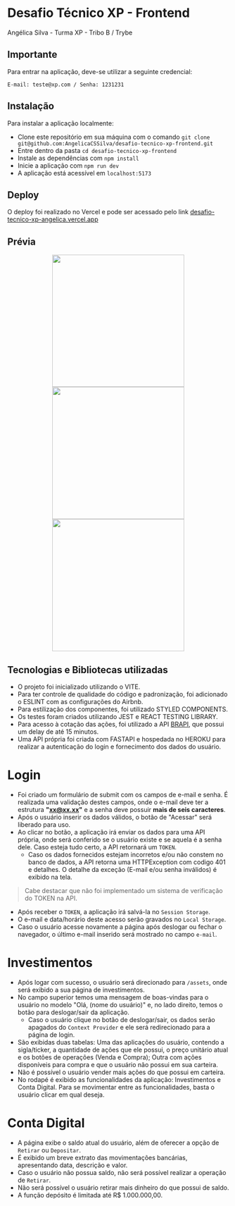 # Desafio Técnico XP - Frontend

Angélica Silva - Turma XP - Tribo B / Trybe

## Importante

Para entrar na aplicação, deve-se utilizar a seguinte credencial:

```
E-mail: teste@xp.com / Senha: 1231231
```

## Instalação

Para instalar a aplicação localmente:

- Clone este repositório em sua máquina com o comando `git clone git@github.com:AngelicaCSSilva/desafio-tecnico-xp-frontend.git`
- Entre dentro da pasta `cd desafio-tecnico-xp-frontend`
- Instale as dependências com `npm install`
- Inicie a aplicação com `npm run dev`
- A aplicação está acessível em `localhost:5173`

## Deploy

O deploy foi realizado no Vercel e pode ser acessado pelo link [desafio-tecnico-xp-angelica.vercel.app](https://www.notion.so/desafio-tecnico-xp-angelica.vercel.app)

## Prévia
<div align="center">
<img src='https://user-images.githubusercontent.com/51302207/180629551-50d8db22-fe87-496d-9442-501402794611.png' height=300px />
<img src='https://user-images.githubusercontent.com/51302207/180629568-090a8b9b-f6df-49ec-bfa8-4c89ab2ed621.png' height=300px />
<img src='https://user-images.githubusercontent.com/51302207/180629593-52583648-4637-4c9e-88b5-d792171db066.png' height=300px />

</div>

## Tecnologias e Bibliotecas utilizadas

- O projeto foi inicializado utilizando o VITE.
- Para ter controle de qualidade do código e padronização, foi adicionado o ESLINT com as configurações do Airbnb.
- Para estilização dos componentes, foi utilizado STYLED COMPONENTS.
- Os testes foram criados utilizando JEST e REACT TESTING LIBRARY.
- Para acesso à cotação das ações, foi utilizado a API [BRAPI](https://github.com/Alissonsleal/brapi), que possui um delay de até 15 minutos.
- Uma API própria foi criada com FASTAPI e hospedada no HEROKU para realizar a autenticação do login e fornecimento dos dados do usuário.

# Login

- Foi criado um formulário de submit com os campos de e-mail e senha. É realizada uma validação destes campos, onde o e-mail deve ter a estrutura **"xx@xx.xx"** e a senha deve possuir **mais de seis caracteres**.
- Após o usuário inserir os dados válidos, o botão de "Acessar" será liberado para uso.
- Ao clicar no botão, a aplicação irá enviar os dados para uma API própria, onde será conferido se o usuário existe e se aquela é a senha dele. Caso esteja tudo certo, a API retornará um `TOKEN`.
    - Caso os dados fornecidos estejam incorretos e/ou não constem no banco de dados, a API retorna uma HTTPException com codigo 401 e detalhes. O detalhe da exceção (E-mail e/ou senha inválidos) é exibido na tela. 

> Cabe destacar que não foi implementado um sistema de verificação do TOKEN na API.
> 
- Após receber o `TOKEN`, a aplicação irá salvá-la no `Session Storage`.
- O e-mail e data/horário deste acesso serão gravados no `Local Storage`.
- Caso o usuário acesse novamente a página após deslogar ou fechar o navegador, o último e-mail inserido será mostrado no campo `e-mail`.

# Investimentos

- Após logar com sucesso, o usuário será direcionado para `/assets`, onde será exibido a sua página de investimentos.
- No campo superior temos uma mensagem de boas-vindas para o usuário no modelo "Olá, (nome do usuário)" e, no lado direito, temos o botão para deslogar/sair da aplicação.
    - Caso o usuário clique no botão de deslogar/sair, os dados serão apagados do `Context Provider` e ele será redirecionado para a página de login.
- São exibidas duas tabelas: Uma das aplicações do usuário, contendo a sigla/ticker, a quantidade de ações que ele possui, o preço unitário atual e os botões de operações (Venda e Compra); Outra com ações disponíveis para compra e que o usuário não possui em sua carteira.
- Não é possível o usuário vender mais ações do que possui em carteira.
- No rodapé é exibido as funcionalidades da aplicação: Investimentos e Conta Digital. Para se movimentar entre as funcionalidades, basta o usuário clicar em qual deseja.

# Conta Digital

- A página exibe o saldo atual do usuário, além de oferecer a opção de `Retirar` ou `Depositar`.
- É exibido um breve extrato das movimentações bancárias, apresentando data, descrição e valor.
- Caso o usuário não possua saldo, não será possível realizar a operação de `Retirar`.
- Não será possível o usuário retirar mais dinheiro do que possui de saldo.
- A função depósito é limitada até R$ 1.000.000,00.
